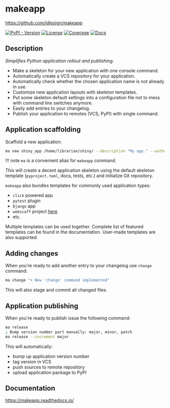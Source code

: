 # makeapp

https://github.com/idlesign/makeapp

[![PyPI - Version](https://img.shields.io/pypi/v/makeapp)](https://pypi.python.org/pypi/makeapp)
[![License](https://img.shields.io/pypi/l/makeapp)](https://pypi.python.org/pypi/makeapp)
[![Coverage](https://img.shields.io/coverallsCoverage/github/idlesign/makeapp)](https://coveralls.io/r/idlesign/makeapp)
[![Docs](https://img.shields.io/readthedocs/makeapp)](https://makeapp.readthedocs.io/)

## Description

*Simplifies Python application rollout and publishing.*

* Make a skeleton for your new application with one console command.
* Automatically create a VCS repository for your application.
* Automatically check whether the chosen application name is not already in use.
* Customize new application layouts with skeleton templates.
* Put some skeleton default settings into a configuration file not to mess with command line switches anymore.
* Easily add entries to your changelog.
* Publish your application to remotes (VCS, PyPI) with single command.


## Application scaffolding

Scaffold a new application:

``` bash
ma new shiny_app /home/librarian/shiny/ --description "My app." --author "I am"
```

!!! note
    `ma` is a convenient alias for `makeapp` command.

This will create a decent application skeleton using the default skeleton template (``pyproject.toml``, docs, tests, etc.)
and initialize Git repository.

`makeapp` also bundles templates for commonly used application types:

* `click` powered app
* `pytest` plugin
* `Django` app
* `webscaff` project [here](https://github.com/idlesign/webscaff)
* etc.

Multiple templates can be used together. Complete list of featured templates can be found in the documentation.
User-made templates are also supported.


## Adding changes

When you're ready to add another entry to your changelog use `change` command:

``` bash
ma change "+ New 'change' command implemented"
```

This will also stage and commit all changed files.

## Application publishing

When you're ready to publish issue the following command:

``` bash
ma release
; Bump version number part manually: major, minor, patch
ma release --increment major
```

This will automatically:

* bump up application version number
* tag version in VCS
* push sources to remote repository
* upload application package to PyPI

## Documentation

https://makeapp.readthedocs.io/
